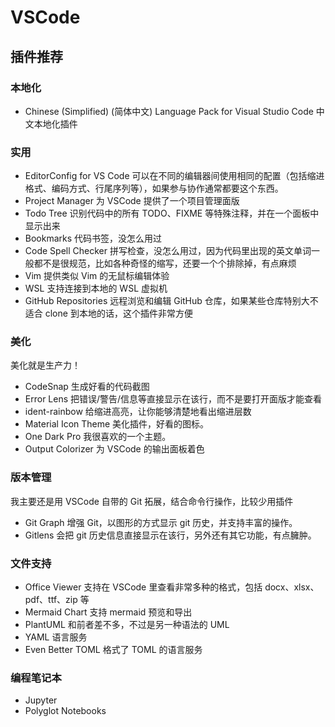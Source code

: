# VSCode

## 插件推荐

### 本地化

- Chinese (Simplified) (简体中文) Language Pack for Visual Studio Code 中文本地化插件

### 实用

- EditorConfig for VS Code 可以在不同的编辑器间使用相同的配置（包括缩进格式、编码方式、行尾序列等），如果参与协作通常都要这个东西。
- Project Manager 为 VSCode 提供了一个项目管理面版
- Todo Tree 识别代码中的所有 TODO、FIXME 等特殊注释，并在一个面板中显示出来
- Bookmarks 代码书签，没怎么用过
- Code Spell Checker 拼写检查，没怎么用过，因为代码里出现的英文单词一般都不是很规范，比如各种奇怪的缩写，还要一个个排除掉，有点麻烦
- Vim 提供类似 Vim 的无鼠标编辑体验
- WSL 支持连接到本地的 WSL 虚拟机
- GitHub Repositories 远程浏览和编辑 GitHub 仓库，如果某些仓库特别大不适合 clone 到本地的话，这个插件非常方便

### 美化

美化就是生产力！

- CodeSnap 生成好看的代码截图
- Error Lens 把错误/警告/信息等直接显示在该行，而不是要打开面版才能查看
- ident-rainbow 给缩进高亮，让你能够清楚地看出缩进层数
- Material Icon Theme 美化插件，好看的图标。
- One Dark Pro 我很喜欢的一个主题。
- Output Colorizer 为 VSCode 的输出面板着色

### 版本管理

我主要还是用 VSCode 自带的 Git 拓展，结合命令行操作，比较少用插件

- Git Graph 增强 Git，以图形的方式显示 git 历史，并支持丰富的操作。
- Gitlens 会把 git 历史信息直接显示在该行，另外还有其它功能，有点臃肿。

### 文件支持

- Office Viewer 支持在 VSCode 里查看非常多种的格式，包括 docx、xlsx、pdf、ttf、zip 等
- Mermaid Chart 支持 mermaid 预览和导出
- PlantUML 和前者差不多，不过是另一种语法的 UML
- YAML 语言服务
- Even Better TOML 格式了 TOML 的语言服务

### 编程笔记本

- Jupyter
- Polyglot Notebooks
